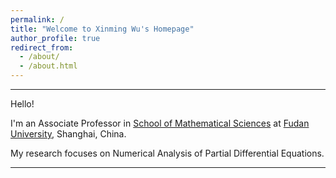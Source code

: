```yaml
---
permalink: /
title: "Welcome to Xinming Wu's Homepage"
author_profile: true
redirect_from: 
  - /about/
  - /about.html
---
```


---

Hello! 

I'm an Associate Professor in [School of Mathematical Sciences](https://math.fudan.edu.cn) at [Fudan University](https://www.fudan.edu.cn), Shanghai, China.

My research focuses on Numerical Analysis of Partial Differential Equations.

---
